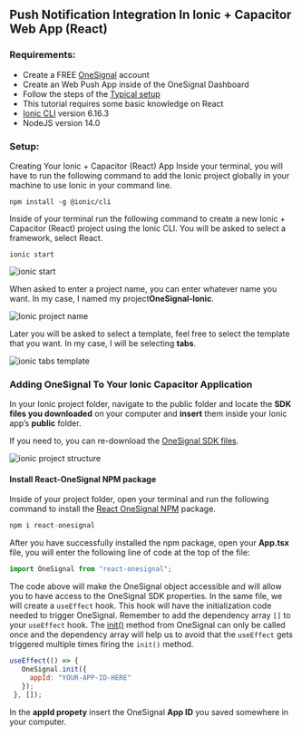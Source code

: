 ## Push Notification Integration In Ionic + Capacitor Web App (React)

### Requirements:

- Create a FREE [OneSignal](https://onesignal.com/) account
- Create an Web Push App inside of the OneSignal Dashboard
- Follow the steps of the [Typical setup](https://documentation.onesignal.com/docs/web-push-typical-setup)
- This tutorial requires some basic knowledge on React
- [Ionic CLI](https://ionicframework.com/docs/cli) version 6.16.3
- NodeJS version 14.0

### Setup:

Creating Your Ionic + Capacitor (React) App
Inside your terminal, you will have to run the following command to add the Ionic project globally in your machine to use Ionic in your command line.

```shell
npm install -g @ionic/cli
```

Inside of your terminal run the following command to create a new Ionic + Capacitor (React) project using the Ionic CLI. You will be asked to select a framework, select React.

```shell
ionic start
```

![ionic start](https://lh4.googleusercontent.com/nk9cGFqNqXSTF7aFV37Rz-5SYECE1ho1W76H_mJ--OnVBu_jJF4ML5ez7Jxls6AdOSwLYsI5jePyTacXvvT_Qc77j8vCH0fnU5p5GUObkKWLaNDsq2F1MXP6FQ7v1xEpq3e-fhIk)

When asked to enter a project name, you can enter whatever name you want. In my case, I named my project ​​**OneSignal-Ionic**.

![Ionic project name](https://lh6.googleusercontent.com/zJdh-WIrO9GpGSi_J_5TIBdWDefEJD3Gg0rLx_Xf9vha4WPTLwjvDlNUbJDsfbtXBSitJiTdn6VrGwDSmCR0S8k_8HoVqy_3FCPQnlq1zPz94aXv0PD5IxWSDZemoSuk31PrEAYu)

Later you will be asked to select a template, feel free to select the template that you want. In my case, I will be selecting **tabs**.

![ionic tabs template](https://lh3.googleusercontent.com/6WJKyp8p393BnpXuKcq50Lf2DhKOl7Xrw6yUXyAl7qhE66xFzePN2Kw0YfsoP7lcxGOXVluwPtYiYlyUNbSEJP-8D0clLmgGtvhBAqRT5sYLdYRS1W_L6OmmIHQlkynQ9m-NHfaj)

### Adding OneSignal To Your Ionic Capacitor Application

In your Ionic project folder, navigate to the public folder and locate the **SDK files you downloaded** on your computer and **insert** them inside your Ionic app’s **public** folder.

If you need to, you can re-download the [OneSignal SDK files](https://www.google.com/url?q=https://www.google.com/url?q%3Dhttps://github.com/OneSignal/OneSignal-Website-SDK/releases/download/https-integration-files/OneSignal-Web-SDK-HTTPS-Integration-Files.zip%26sa%3DD%26source%3Deditors%26ust%3D1628702959272016%26usg%3DAOvVaw20AWvJUAnZOK45U66QbMzI&sa=D&source=editors&ust=1628797158235000&usg=AOvVaw297U7nxBGRFEMWyullCqd5).

![ionic project structure](https://lh6.googleusercontent.com/k2BoFHAeerxCWiMuXotSISlVC_ztUaUj2_PDGwRpdsSTSkz3PB3fpE79wcWMWLusvRhihDnZvQVU-DbTcoIsPXB68UUcY1Vto3QasIAShwv2CXS66_3fY_kUNHH-BLrji3qMd90X=s0)

#### Install React-OneSignal NPM package

Inside of your project folder, open your terminal and run the following command to install the [React OneSignal NPM](https://www.npmjs.com/package/react-onesignal) package.

```javascript
npm i react-onesignal
```

After you have successfully installed the npm package, open your **App.tsx** file, you will enter the following line of code at the top of the file:

```javascript
import OneSignal from "react-onesignal";
```

The code above will make the OneSignal object accessible and will allow you to have access to the OneSignal SDK properties.
In the same file, we will create a `useEffect` hook. This hook will have the initialization code needed to trigger OneSignal. Remember to add the dependency array `[]` to your `useEffect` hook. The [init()](https://www.npmjs.com/package/react-onesignal) method from OneSignal can only be called once and the dependency array will help us to avoid that the `useEffect` gets triggered multiple times firing the `init()` method.

```javascript
useEffect(() => {
   OneSignal.init({
     appId: "YOUR-APP-ID-HERE"
   });
 }, []);
```

In the **appId propety** insert the OneSignal **App ID** you saved somewhere in your computer.

